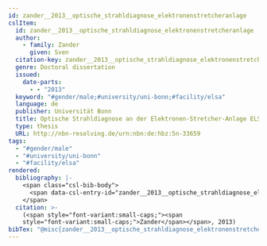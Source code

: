 ```yaml
---
id: zander__2013__optische_strahldiagnose_elektronenstretcheranlage
cslItem:
  id: zander__2013__optische_strahldiagnose_elektronenstretcheranlage
  author:
    - family: Zander
      given: Sven
  citation-key: zander__2013__optische_strahldiagnose_elektronenstretcheranlage
  genre: Doctoral dissertation
  issued:
    date-parts:
      - - "2013"
  keyword: "#gender/male;#university/uni-bonn;#facility/elsa"
  language: de
  publisher: Universität Bonn
  title: Optische Strahldiagnose an der Elektronen-Stretcher-Anlage ELSA
  type: thesis
  URL: http://nbn-resolving.de/urn:nbn:de:hbz:5n-33659
tags:
  - "#gender/male"
  - "#university/uni-bonn"
  - "#facility/elsa"
rendered:
  bibliography: |-
    <span class="csl-bib-body">
      <span data-csl-entry-id="zander__2013__optische_strahldiagnose_elektronenstretcheranlage" class="csl-entry"><span class='author-bib'>Zander</span>. <span class='date-bib'>(2013)</span>. <span class='title'><i><b><span style="font-style:normal;">Optische Strahldiagnose an der Elektronen-Stretcher-Anlage ELSA</span></b></i></span> [Doctoral dissertation, Universität Bonn]. <span class='URL'><a href='http://nbn-resolving.de/urn:nbn:de:hbz:5n-33659'>LINK</a></span></span>
    </span>
  citation: >-
    (<span style="font-variant:small-caps;"><span
    style="font-variant:small-caps;">Zander</span></span>, 2013)
bibTex: "@misc{zander__2013__optische_strahldiagnose_elektronenstretcheranlage,\n\tauthor = {Zander, Sven},\n\tyear = {2013},\n\tschool = {Universit{\\\" a}t Bonn},\n\ttitle = {Optische {Strahldiagnose} an der {Elektronen}-{Stretcher}-{Anlage} {ELSA}},\n\ttype = {Doctoral dissertation},\n\turl = {http://nbn-resolving.de/urn:nbn:de:hbz:5n-33659},\n}\n\n"
---
```

